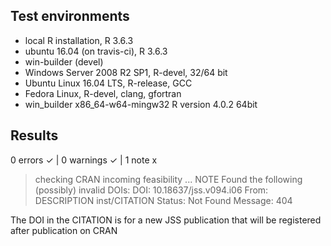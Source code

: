 ## Test environments
* local R installation, R 3.6.3
* ubuntu 16.04 (on travis-ci), R 3.6.3
* win-builder (devel)
* Windows Server 2008 R2 SP1, R-devel, 32/64 bit
* Ubuntu Linux 16.04 LTS, R-release, GCC
* Fedora Linux, R-devel, clang, gfortran
* win_builder x86_64-w64-mingw32 R version 4.0.2 64bit


## Results

0 errors ✓ | 0 warnings ✓ | 1 note x

> checking CRAN incoming feasibility ... NOTE
Found the following (possibly) invalid DOIs:
    DOI: 10.18637/jss.v094.i06
      From: DESCRIPTION
            inst/CITATION
      Status: Not Found
      Message: 404

The DOI in the CITATION is for a new JSS publication that will be registered after publication on CRAN